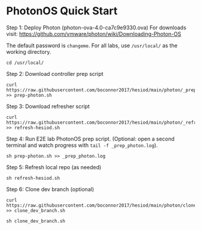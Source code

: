 # PhotonOS Quick Start
Step 1: Deploy Photon (photon-ova-4.0-ca7c9e9330.ova)
For downloads visit: https://github.com/vmware/photon/wiki/Downloading-Photon-OS 

The default password is `changeme`. For all labs, use `/usr/local/` as the working directory.
```
cd /usr/local/
```

Step 2: Download controller prep script 
```
curl https://raw.githubusercontent.com/boconnor2017/hesiod/main/photon/_prep_photon.sh >> prep-photon.sh
```

Step 3: Download refresher script
```
curl https://raw.githubusercontent.com/boconnor2017/hesiod/main/photon/_refresh_photon.sh >> refresh-hesiod.sh
```

Step 4: Run E2E lab PhotonOS prep script. (Optional: open a second terminal and watch progress with `tail -f _prep_photon.log`).
```
sh prep-photon.sh >> _prep_photon.log
```

Step 5: Refresh local repo (as needed)
```
sh refresh-hesiod.sh
``` 

Step 6: Clone dev branch (optional)
```
curl https://raw.githubusercontent.com/boconnor2017/hesiod/main/photon/clone_dev_branch.sh >> clone_dev_branch.sh
```
```
sh clone_dev_branch.sh
```
